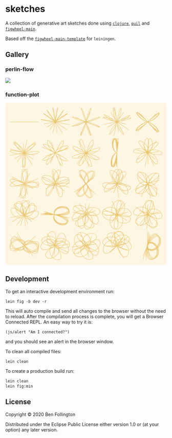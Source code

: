 # sketches

A collection of generative art sketches done using [`clojure`](https://clojure.org/), [`quil`](http://www.quil.info/) and [`figwheel-main`](https://figwheel.org/).

Based off the [`figwheel-main-template`](https://github.com/bhauman/figwheel-main-template) for `leiningen`.

## Gallery

### perlin-flow

![](https://raw.githubusercontent.com/bfollington/sketches/main/renders/city-smoke.png)

### function-plot

![](https://raw.githubusercontent.com/bfollington/sketches/main/renders/function-plot.png)

## Development

To get an interactive development environment run:

    lein fig -b dev -r

This will auto compile and send all changes to the browser without the
need to reload. After the compilation process is complete, you will
get a Browser Connected REPL. An easy way to try it is:

    (js/alert "Am I connected?")

and you should see an alert in the browser window.

To clean all compiled files:

	lein clean

To create a production build run:

	lein clean
	lein fig:min


## License

Copyright © 2020 Ben Follington

Distributed under the Eclipse Public License either version 1.0 or (at your option) any later version.
